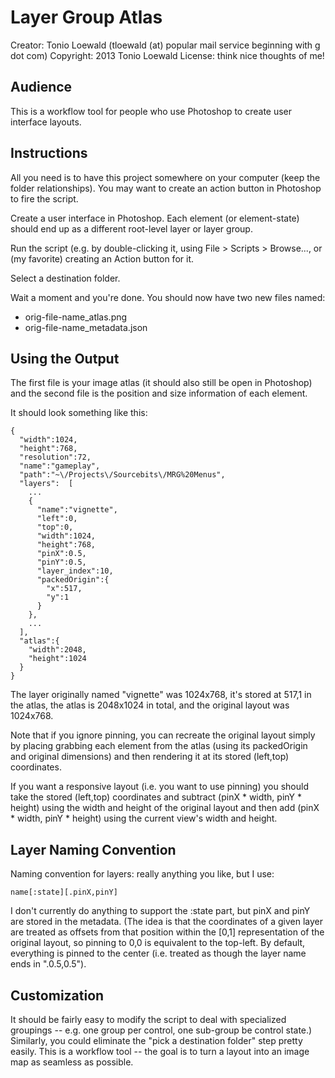 Layer Group Atlas
=================

Creator: Tonio Loewald (tloewald (at) popular mail service beginning with g dot com)
Copyright: 2013 Tonio Loewald
License: think nice thoughts of me!

Audience
--------

This is a workflow tool for people who use Photoshop to create user interface layouts.

Instructions
------------

All you need is to have this project somewhere on your computer (keep the folder
relationships). You may want to create an action button in Photoshop to fire the script.

Create a user interface in Photoshop. Each element (or element-state) should end up as 
a different root-level layer or layer group.

Run the script (e.g. by double-clicking it, using File > Scripts > Browse..., or (my
favorite) creating an Action button for it.

Select a destination folder.

Wait a moment and you're done. You should now have two new files named:

 * orig-file-name_atlas.png
 * orig-file-name_metadata.json
 
Using the Output
----------------

The first file is your image atlas (it should also still be open in Photoshop) and
the second file is the position and size information of each element.

It should look something like this:

    {
      "width":1024,
      "height":768,
      "resolution":72,
      "name":"gameplay",
      "path":"~\/Projects\/Sourcebits\/MRG%20Menus",
      "layers":  [
        ...
        {
          "name":"vignette",
          "left":0,
          "top":0,
          "width":1024,
          "height":768,
          "pinX":0.5,
          "pinY":0.5,
          "layer_index":10,
          "packedOrigin":{
            "x":517,
            "y":1
          }
        },
        ...
      ],
      "atlas":{
        "width":2048,
        "height":1024
      }
    }

The layer originally named "vignette" was 1024x768, it's stored at 517,1 in the atlas,
the atlas is 2048x1024 in total, and the original layout was 1024x768.

Note that if you ignore pinning, you can recreate the original layout simply by placing
grabbing each element from the atlas (using its packedOrigin and original dimensions)
and then rendering it at its stored (left,top) coordinates.

If you want a responsive layout (i.e. you want to use pinning) you should take the 
stored (left,top) coordinates and subtract (pinX * width, pinY * height) using the
width and height of the original layout and then add (pinX * width, pinY * height)
using the current view's width and height.

Layer Naming Convention
-----------------------

Naming convention for layers: really anything you like, but I use:

    name[:state][.pinX,pinY]

I don't currently do anything to support the :state part, but pinX and pinY are
stored in the metadata. (The idea is that the coordinates of a given layer are treated
as offsets from that position within the [0,1] representation of the original layout,
so pinning to 0,0 is equivalent to the top-left. By default, everything is pinned to 
the center (i.e. treated as though the layer name ends in ".0.5,0.5").

Customization
-------------

It should be fairly easy to modify the script to deal with specialized groupings -- e.g. 
one group per control, one sub-group be control state.) Similarly, you could eliminate
the "pick a destination folder" step pretty easily. This is a workflow tool -- the 
goal is to turn a layout into an image map as seamless as possible.

